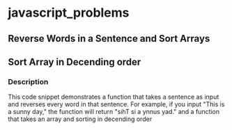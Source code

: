 # javascript_problems
## Reverse Words in a Sentence and Sort Arrays
## Sort Array in Decending order


### Description

This code snippet demonstrates a function that takes a sentence as input and reverses every word in that sentence. For example, if you input "This is a sunny day," the function will return "sihT si a ynnus yad." and a function that takes an array and sorting in decending order
